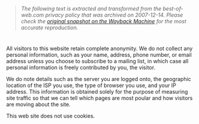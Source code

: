 > *The following text is extracted and transformed from the best-of-web.com privacy policy that was archived on 2007-12-14. Please check the [original snapshot on the Wayback Machine](https://web.archive.org/web/20071214215718id_/http%3A//www.best-of-web.com/privacy_statement.shtml) for the most accurate reproduction.*

# 

All visitors to this website retain complete anonymity. We do not collect any personal information, such as your name, address, phone number, or email address unless you choose to subscribe to a mailing list, in which case all personal information is freely contributed by you, the visitor. 

We do note details such as the server you are logged onto, the geographic location of the ISP you use, the type of browser you use, and your IP address. This information is obtained solely for the purpose of measuring site traffic so that we can tell which pages are most poular and how visitors are moving about the site. 

This web site does not use cookies. 
